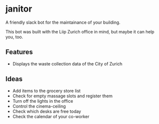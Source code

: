 janitor
=======

A friendly slack bot for the maintainance of your building.

This bot was built with the Liip Zurich office in mind, but maybe it can help you, too.

## Features

* Displays the waste collection data of the City of Zurich

## Ideas

* Add items to the grocery store list
* Check for empty massage slots and register them
* Turn off the lights in the office
* Control the cinema-ceiling
* Check which desks are free today
* Check the calendar of your co-worker
